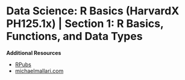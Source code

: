 # Data Science: R Basics (HarvardX PH125.1x) | Section 1: R Basics, Functions, and Data Types

**Additional Resources**
* [RPubs](https://rpubs.com/michaelmallari/harvardx-data-science-section-1)
* [michaelmallari.com](http://www.michaelmallari.com/data/)
